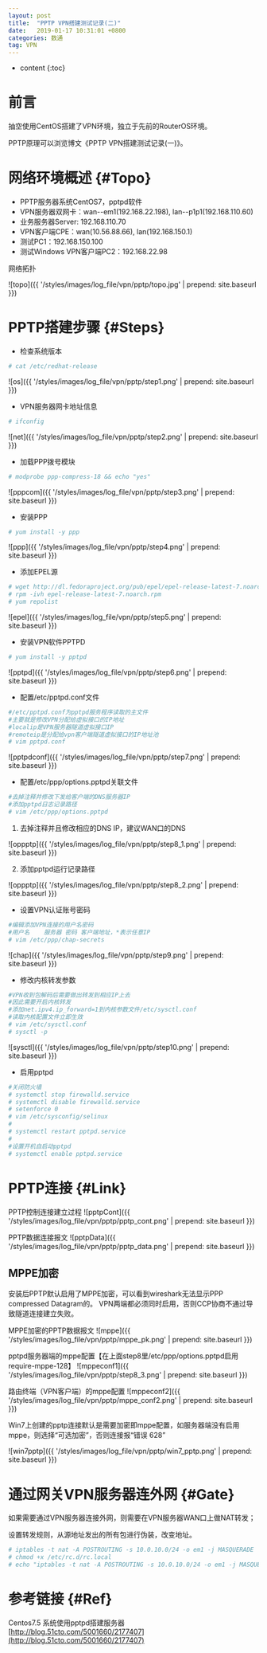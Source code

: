 ```yaml
---
layout: post
title:  "PPTP VPN搭建测试记录(二)"
date:   2019-01-17 10:31:01 +0800
categories: 数通
tag: VPN
---
```


* content
{:toc}


前言
====================================
抽空使用CentOS搭建了VPN环境，独立于先前的RouterOS环境。

PPTP原理可以浏览博文《PPTP VPN搭建测试记录(一)》。

网络环境概述                                                    {#Topo}
====================================
+ PPTP服务器系统CentOS7，pptpd软件
+ VPN服务器双网卡：wan--em1(192.168.22.198), lan--p1p1(192.168.110.60)
+ 业务服务器Server: 192.168.110.70
+ VPN客户端CPE：wan(10.56.88.66), lan(192.168.150.1)
+ 测试PC1：192.168.150.100
+ 测试Windows VPN客户端PC2：192.168.22.98

网络拓扑

![topo]({{ '/styles/images/log_file/vpn/pptp/topo.jpg' | prepend: site.baseurl  }})

PPTP搭建步骤                                                    {#Steps}
====================================
+ 检查系统版本
```bash
# cat /etc/redhat-release
```
![os]({{ '/styles/images/log_file/vpn/pptp/step1.png' | prepend: site.baseurl  }})

+ VPN服务器网卡地址信息
```bash
# ifconfig
```
![net]({{ '/styles/images/log_file/vpn/pptp/step2.png' | prepend: site.baseurl  }})

+ 加载PPP拨号模块
```bash
# modprobe ppp-compress-18 && echo "yes"
```
![pppcom]({{ '/styles/images/log_file/vpn/pptp/step3.png' | prepend: site.baseurl  }})

+ 安装PPP
```bash
# yum install -y ppp
```
![ppp]({{ '/styles/images/log_file/vpn/pptp/step4.png' | prepend: site.baseurl  }})

+ 添加EPEL源
```bash
# wget http://dl.fedoraproject.org/pub/epel/epel-release-latest-7.noarch.rpm
# rpm -ivh epel-release-latest-7.noarch.rpm
# yum repolist
```
![epel]({{ '/styles/images/log_file/vpn/pptp/step5.png' | prepend: site.baseurl  }})

+ 安装VPN软件PPTPD
```bash
# yum install -y pptpd
```
![pptpd]({{ '/styles/images/log_file/vpn/pptp/step6.png' | prepend: site.baseurl  }})

+ 配置/etc/pptpd.conf文件
```bash
#/etc/pptpd.conf为pptpd服务程序读取的主文件
#主要就是修改VPN分配给虚拟接口的IP地址
#localip是VPN服务器隧道虚拟接口IP
#remoteip是分配给vpn客户端隧道虚拟接口的IP地址池
# vim pptpd.conf
```
![pptpdconf]({{ '/styles/images/log_file/vpn/pptp/step7.png' | prepend: site.baseurl  }})

+ 配置/etc/ppp/options.pptpd关联文件
```bash
#去掉注释并修改下发给客户端的DNS服务器IP
#添加pptpd日志记录路径
# vim /etc/ppp/options.pptpd
```
1. 去掉注释并且修改相应的DNS IP，建议WAN口的DNS

![oppptp]({{ '/styles/images/log_file/vpn/pptp/step8_1.png' | prepend: site.baseurl  }})

2. 添加pptpd运行记录路径

![oppptp]({{ '/styles/images/log_file/vpn/pptp/step8_2.png' | prepend: site.baseurl  }})

+ 设置VPN认证账号密码
```bash
#编辑添加VPN连接的用户名密码
#用户名	服务器 密码 客户端地址，*表示任意IP
# vim /etc/ppp/chap-secrets
```
![chap]({{ '/styles/images/log_file/vpn/pptp/step9.png' | prepend: site.baseurl  }})

+ 修改内核转发参数
```bash
#VPN收到包解码后需要做出转发到相应IP上去
#因此需要开启内核转发
#添加net.ipv4.ip_forward=1到内核参数文件/etc/sysctl.conf
#读取内核配置文件立即生效
# vim /etc/sysctl.conf
# sysctl -p
```
![sysctl]({{ '/styles/images/log_file/vpn/pptp/step10.png' | prepend: site.baseurl  }})

+ 启用pptpd
```bash
#关闭防火墙
# systemctl stop firewalld.service
# systemctl disable firewalld.service
# setenforce 0
# vim /etc/sysconfig/selinux
# 
# systemctl restart pptpd.service
#
#设置开机自启动pptpd
# systemctl enable pptpd.service
```

PPTP连接                                                    {#Link}
====================================
PPTP控制连接建立过程
![pptpCont]({{ '/styles/images/log_file/vpn/pptp/pptp_cont.png' | prepend: site.baseurl  }})

PPTP数据连接报文
![pptpData]({{ '/styles/images/log_file/vpn/pptp/pptp_data.png' | prepend: site.baseurl  }})

MPPE加密
------------------------------------

安装后PPTP默认启用了MPPE加密，可以看到wireshark无法显示PPP compressed Datagram的。
VPN两端都必须同时启用，否则CCP协商不通过导致隧道连接建立失败。

MPPE加密的PPTP数据报文
![mppe]({{ '/styles/images/log_file/vpn/pptp/mppe_pk.png' | prepend: site.baseurl  }})

pptpd服务器端的mppe配置【在上面step8里/etc/ppp/options.pptpd启用require-mppe-128】
![mppeconf1]({{ '/styles/images/log_file/vpn/pptp/step8_3.png' | prepend: site.baseurl  }})

路由终端（VPN客户端）的mppe配置
![mppeconf2]({{ '/styles/images/log_file/vpn/pptp/mppe_conf2.png' | prepend: site.baseurl  }})

Win7上创建的pptp连接默认是需要加密即mppe配置，如服务器端没有启用mppe，则选择“可选加密”，否则连接报“错误 628”

![win7pptp]({{ '/styles/images/log_file/vpn/pptp/win7_pptp.png' | prepend: site.baseurl  }})


通过网关VPN服务器连外网                                                    {#Gate}
====================================
如果需要通过VPN服务器连接外网，则需要在VPN服务器WAN口上做NAT转发；

设置转发规则，从源地址发出的所有包进行伪装，改变地址。
```bash
# iptables -t nat -A POSTROUTING -s 10.0.10.0/24 -o em1 -j MASQUERADE
# chmod +x /etc/rc.d/rc.local
# echo "iptables -t nat -A POSTROUTING -s 10.0.10.0/24 -o em1 -j MASQUERADE" >> /etc/rc.d/rc.local
```

参考链接                                                    {#Ref}
====================================
Centos7.5 系统使用pptpd搭建服务器[http://blog.51cto.com/5001660/2177407](http://blog.51cto.com/5001660/2177407)
